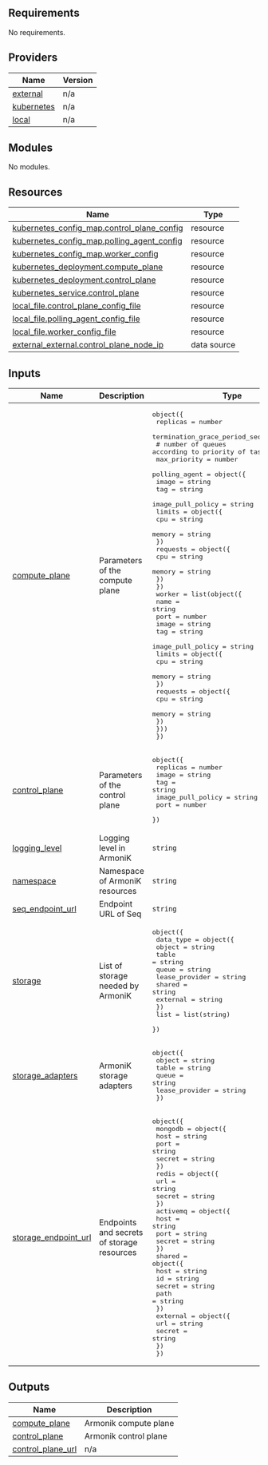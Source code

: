<!-- BEGIN_TF_DOCS -->
## Requirements

No requirements.

## Providers

| Name | Version |
|------|---------|
| <a name="provider_external"></a> [external](#provider\_external) | n/a |
| <a name="provider_kubernetes"></a> [kubernetes](#provider\_kubernetes) | n/a |
| <a name="provider_local"></a> [local](#provider\_local) | n/a |

## Modules

No modules.

## Resources

| Name | Type |
|------|------|
| [kubernetes_config_map.control_plane_config](https://registry.terraform.io/providers/hashicorp/kubernetes/latest/docs/resources/config_map) | resource |
| [kubernetes_config_map.polling_agent_config](https://registry.terraform.io/providers/hashicorp/kubernetes/latest/docs/resources/config_map) | resource |
| [kubernetes_config_map.worker_config](https://registry.terraform.io/providers/hashicorp/kubernetes/latest/docs/resources/config_map) | resource |
| [kubernetes_deployment.compute_plane](https://registry.terraform.io/providers/hashicorp/kubernetes/latest/docs/resources/deployment) | resource |
| [kubernetes_deployment.control_plane](https://registry.terraform.io/providers/hashicorp/kubernetes/latest/docs/resources/deployment) | resource |
| [kubernetes_service.control_plane](https://registry.terraform.io/providers/hashicorp/kubernetes/latest/docs/resources/service) | resource |
| [local_file.control_plane_config_file](https://registry.terraform.io/providers/hashicorp/local/latest/docs/resources/file) | resource |
| [local_file.polling_agent_config_file](https://registry.terraform.io/providers/hashicorp/local/latest/docs/resources/file) | resource |
| [local_file.worker_config_file](https://registry.terraform.io/providers/hashicorp/local/latest/docs/resources/file) | resource |
| [external_external.control_plane_node_ip](https://registry.terraform.io/providers/hashicorp/external/latest/docs/data-sources/external) | data source |

## Inputs

| Name | Description | Type | Default | Required |
|------|-------------|------|---------|:--------:|
| <a name="input_compute_plane"></a> [compute\_plane](#input\_compute\_plane) | Parameters of the compute plane | <pre>object({<br>    replicas                         = number<br>    termination_grace_period_seconds = number<br>    # number of queues according to priority of tasks<br>    max_priority                     = number<br>    polling_agent                    = object({<br>      image             = string<br>      tag               = string<br>      image_pull_policy = string<br>      limits            = object({<br>        cpu    = string<br>        memory = string<br>      })<br>      requests          = object({<br>        cpu    = string<br>        memory = string<br>      })<br>    })<br>    worker                           = list(object({<br>      name              = string<br>      port              = number<br>      image             = string<br>      tag               = string<br>      image_pull_policy = string<br>      limits            = object({<br>        cpu    = string<br>        memory = string<br>      })<br>      requests          = object({<br>        cpu    = string<br>        memory = string<br>      })<br>    }))<br>  })</pre> | n/a | yes |
| <a name="input_control_plane"></a> [control\_plane](#input\_control\_plane) | Parameters of the control plane | <pre>object({<br>    replicas          = number<br>    image             = string<br>    tag               = string<br>    image_pull_policy = string<br>    port              = number<br>  })</pre> | n/a | yes |
| <a name="input_logging_level"></a> [logging\_level](#input\_logging\_level) | Logging level in ArmoniK | `string` | n/a | yes |
| <a name="input_namespace"></a> [namespace](#input\_namespace) | Namespace of ArmoniK resources | `string` | n/a | yes |
| <a name="input_seq_endpoint_url"></a> [seq\_endpoint\_url](#input\_seq\_endpoint\_url) | Endpoint URL of Seq | `string` | n/a | yes |
| <a name="input_storage"></a> [storage](#input\_storage) | List of storage needed by ArmoniK | <pre>object({<br>    data_type = object({<br>      object         = string<br>      table          = string<br>      queue          = string<br>      lease_provider = string<br>      shared         = string<br>      external       = string<br>    })<br>    list      = list(string)<br>  })</pre> | n/a | yes |
| <a name="input_storage_adapters"></a> [storage\_adapters](#input\_storage\_adapters) | ArmoniK storage adapters | <pre>object({<br>    object         = string<br>    table          = string<br>    queue          = string<br>    lease_provider = string<br>  })</pre> | n/a | yes |
| <a name="input_storage_endpoint_url"></a> [storage\_endpoint\_url](#input\_storage\_endpoint\_url) | Endpoints and secrets of storage resources | <pre>object({<br>    mongodb  = object({<br>      host   = string<br>      port   = string<br>      secret = string<br>    })<br>    redis    = object({<br>      url    = string<br>      secret = string<br>    })<br>    activemq = object({<br>      host   = string<br>      port   = string<br>      secret = string<br>    })<br>    shared   = object({<br>      host   = string<br>      id     = string<br>      secret = string<br>      path   = string<br>    })<br>    external = object({<br>      url    = string<br>      secret = string<br>    })<br>  })</pre> | n/a | yes |

## Outputs

| Name | Description |
|------|-------------|
| <a name="output_compute_plane"></a> [compute\_plane](#output\_compute\_plane) | Armonik compute plane |
| <a name="output_control_plane"></a> [control\_plane](#output\_control\_plane) | Armonik control plane |
| <a name="output_control_plane_url"></a> [control\_plane\_url](#output\_control\_plane\_url) | n/a |
<!-- END_TF_DOCS -->